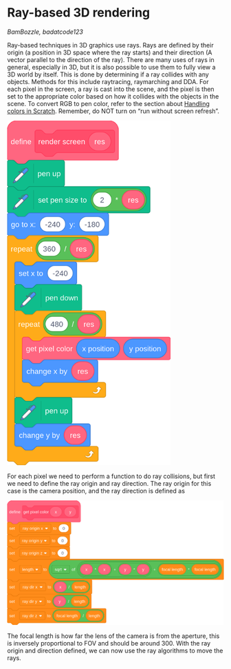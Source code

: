 # Ray-based 3D rendering
*BamBozzle, badatcode123*  

Ray-based techniques in 3D graphics use rays. Rays are defined by their origin (a position in 3D space where the ray starts) and their direction (A vector parallel to the direction of the ray). There are many uses of rays in general, especially in 3D, but it is also possible to use them to fully view a 3D world by itself. This is done by determining if a ray collides with any objects. Methods for this include raytracing, raymarching and DDA. For each pixel in the screen, a ray is cast into the scene, and the pixel is then set to the appropriate color based on how it collides with the objects in the scene. To convert RGB to pen color, refer to the section about [Handling colors in Scratch](../handling-colors-in-scratch/handling-colors-in-scratch.md). Remember, do NOT turn on “run without screen refresh”.

<img src="../images/image69.png" height="800" class="scratch-block">

For each pixel we need to perform a function to do ray collisions, but first we need to define the ray origin and ray direction. The ray origin for this case is the camera position, and the ray direction is defined as   

<img src="../images/image99.png" class="scratch-block">

The focal length is how far the lens of the camera is from the aperture, this is inversely proportional to FOV and should be around 300\. With the ray origin and direction defined, we can now use the ray algorithms to move the rays.

## 